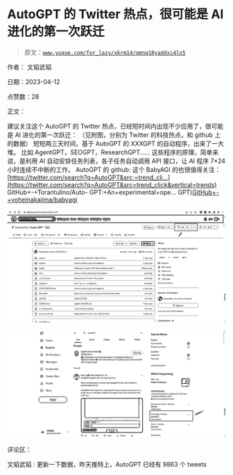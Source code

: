 # AutoGPT 的 Twitter 热点，很可能是 AI 进化的第一次跃迁

> 原文：[`www.yuque.com/for_lazy/xkrm14/qmnq18yaddxi4ln5`](https://www.yuque.com/for_lazy/xkrm14/qmnq18yaddxi4ln5)

作者： 文韬武韬

日期：2023-04-12

点赞数：28

正文：

建议关注这个 AutoGPT 的 Twitter 热点，已经短时间内出现不少应用了，很可能是 AI 进化的第一次跃迁： （见附图，分别为 Twitter 的科技热点，和 github 上的数据） 短短两三天时间，基于 AutoGPT 的 XXXGPT 的自动程序，出来了一大堆。 比如 AgentGPT，SEOGPT，ResearchGPT…… 这些程序的原理，简单来说，是利用 AI 自动安排任务列表，各子任务自动调用 API 接口，让 AI 程序 7*24 小时连续不中断的工作。 AutoGPT 的 github: 这个 BabyAGI 的也很值得关注： [https://twitter.com/search?q=AutoGPT&src;=trend_cli...](https://twitter.com/search?q=AutoGPT&src=trend_click&vertical=trends) GitHub+-+Torantulino/Auto- GPT:+An+experimental+ope... GPT)[GitHub+-+yoheinakajima/babyagi](https://github.com/yoheinakajima/babyagi)

![](img/55b01b04817890d8485eeb2b326a836b.png)

![](img/e8199f8508464c50de915ced703b3210.png)

评论区：

文韬武韬 : 更新一下数据，昨天推特上，AutoGPT 已经有 9863 个 tweets


